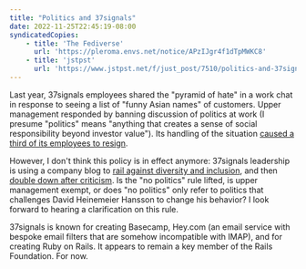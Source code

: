 ```yaml
---
title: "Politics and 37signals"
date: 2022-11-25T22:45:19-08:00
syndicatedCopies:
    - title: 'The Fediverse'
      url: 'https://pleroma.envs.net/notice/APzIJgr4f1dTpMWKC8'
    - title: 'jstpst'
      url: 'https://www.jstpst.net/f/just_post/7510/politics-and-37signals'
---
```

Last year, 37signals employees shared the "pyramid of hate" in a work chat in response to seeing a list of "funny Asian names" of customers. Upper management responded by banning discussion of politics at work (I presume "politics" means "anything that creates a sense of social responsibility beyond investor value"). Its handling of the situation [caused a third of its employees to resign](https://www.nytimes.com/2021/04/30/technology/basecamp-politics-ban-resignations.html).

However, I don't think this policy is in effect anymore: 37signals leadership is using a company blog to [rail against diversity and inclusion](https://world.hey.com/dhh/the-waning-days-of-dei-s-dominance-9a5b656c), and then [double down after criticism](https://world.hey.com/dhh/we-must-say-no-to-these-people-e0fb301c). Is the "no politics" rule lifted, is upper management exempt, or does "no politics" only refer to politics that challenges David Heinemeier Hansson to change his behavior? I look forward to hearing a clarification on this rule.

37signals is known for creating Basecamp, Hey.com (an email service with bespoke email filters that are somehow incompatible with IMAP), and for creating Ruby on Rails. It appears to remain a key member of the Rails Foundation. For now.

